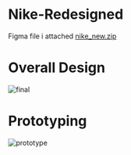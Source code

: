 # Nike-Redesigned
Figma file i attached 
[nike_new.zip](https://github.com/kuttyprem/Nike-Redesigned/files/6968315/nike_new.zip)
# Overall Design
![final](https://user-images.githubusercontent.com/88392404/129028558-6c293ba7-5326-4a5c-831e-17da1462277f.PNG)
# Prototyping
![prototype](https://user-images.githubusercontent.com/88392404/129028048-81631730-f3f2-4e86-8dc1-3bb5096c5c35.PNG)

